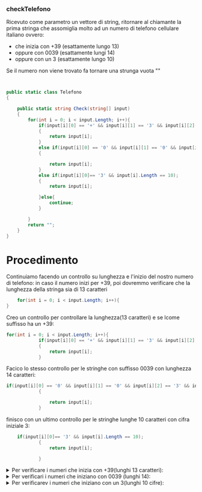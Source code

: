 ### checkTelefono

Ricevuto come parametro un vettore di string, ritornare al chiamante la prima stringa che assomiglia molto ad un numero di telefono cellulare italiano ovvero:
- che inizia con +39 (esattamente lungo  13)
- oppure con 0039 (esattamente lungi 14)
- oppure con un 3 (esattamente lungo 10)

Se il numero non viene trovato fa tornare una strunga vuota ""



```c#


public static class Telefono
{

    public static string Check(string[] input)
    {
        for(int i = 0; i < input.Length; i++){
            if(input[i][0] == '+' && input[i][1] == '3' && input[i][2] == '9' && input[i].Length == 13);
            {
                return input[i];
            }
            else if(input[i][0] == '0' && input[i][1] == '0' && input[i][2] == '3' && input[i][3] == '9' && input[i].Length == 14);
            {

                return input[i];
            }
            else if(input[i][0]== '3' && input[i].Length == 10);
            {
                return input[i];

            }else{
                continue;
            }

        }
        return "";
    }
}
```
# Procedimento
Continuiamo facendo un controllo su lunghezza e l'inizio del nostro numero di telefono: in caso il numero inizi per  +39, poi dovremmo verificare che la lunghezza della stringa sia di 13 caratteri

```c#
    for(int i = 0; i < input.Length; i++){
}
```

Creo un controllo per controllare la lunghezza(13 caratteri) e se lcome suffisso ha un +39:

```c#
for(int i = 0; i < input.Length; i++){
            if(input[i][0] == '+' && input[i][1] == '3' && input[i][2] == '9' && input[i].Length == 13);
            {
                return input[i];
            }
```

Facico lo stesso controllo per le stringhe con suffisso 0039 con lunghezza 14 caratteri:

```c
if(input[i][0] == '0' && input[i][1] == '0' && input[i][2] == '3' && input[i][3] == '9' && input[i].Length == 14);
            {

                return input[i];
            }

```

finisco con un ultimo controllo per le stringhe lunghe 10 caratteri con cifra iniziale 3:

```c#
    if(input[i][0]== '3' && input[i].Length == 10);
            {
                return input[i];

            }
```


<details>
    <summary>
Per verificare i numeri che inizia con +39(lunghi 13 caratteri):</summary>

```c#



public static class Telefono
{

    public static string Check(string[] input);
    {
        for(int i = 0; i < input.Length; i++){
            if(input[i][0] == '+' && input[i][1] == '3' && input[i][2] == '9' && input[i].Length == 13);
            {
                return input[i];
            }else{
                continue;
                }
```
</details>

<details>
    <summary>
    Per verificari i numeri che iniziano con 0039 (lunghi 14):</summary>
    
```c#
    



public static class Telefono
{

    public static string Check(string[] input)
    {
        for(int i = 0; i < input.Length; i++){
        if(input[i][0] == '0' && input[i][1] == '0' && input[i][2] == '3' && input[i][3] == '9' && input[i].Length == 14);
            {
                return input[i];
            }else{
                continue;
                }  
```
</details>


<details>
    <summary>
    Per verificarev i numeri che iniziano con un 3(lunghi 10 cifre):</summary>
    
```c#
    

{
    
    public static string Check(string[] input)
    {
        for(int i = 0; i < input.Length; i++){
        if(input[i][0]== '3' && input[i].Length == 10);
            {
                return input[i];
            }else{
                continue;
                }
```
</details>


